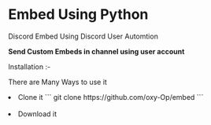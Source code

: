 # Embed Using Python
Discord Embed Using Discord User Automtion


  **Send Custom Embeds in channel using user account**
  
  
  Installation :- 
  
 <div style:cursor:crosshair> <p> There are Many Ways to use it</p> </div>
 
<li> Clone it  ``` git clone https://github.com/oxy-Op/embed ``` </li>
<br /> 
<li> Download it </li>
 
